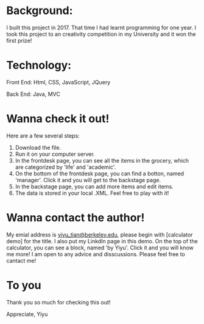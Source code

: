 # Background:
I built this project in 2017. That time I had learnt programming for one year. 
I took this project to an creativity competition in my University and it won the first prize!

# Technology:
 Front End: Html, CSS, JavaScript, JQuery
 
 Back End: Java, MVC

# Wanna check it out!
Here are a few several steps:
1. Download the file.
2. Run it on your computer server.
3. In the frontdesk page, you can see all the items in the grocery, which are categorized by 'life' and 'academic'.
4. On the bottom of the frontdesk page, you can find a botton, named 'manager'. Click it and you will get to the backstage page.
5. In the backstage page, you can add more items and edit items.
6. The data is stored in your local .XML. Feel free to play with it!

# Wanna contact the author!
My emial address is yiyu_tian@berkeley.edu, please begin with [calculator demo] for the title.
I also put my LinkdIn page in this demo. On the top of the calculator, you can see a block, named 'by Yiyu'.
Click it and you will know me more!
I am open to any advice and disscussions. Please feel free to cantact me!

# To you
Thank you so much for checking this out!

Appreciate,
Yiyu
